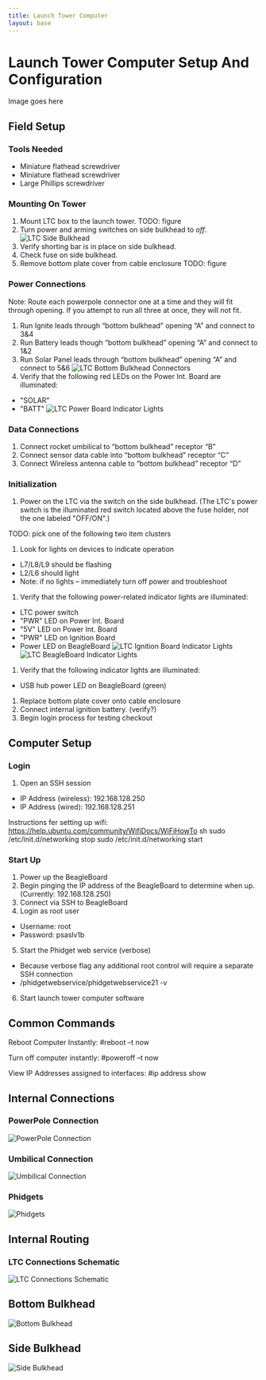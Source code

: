 ```yaml
---
title: Launch Tower Computer
layout: base
---
```



# Launch Tower Computer Setup And Configuration

Image goes here


## Field Setup

### Tools Needed
* Miniature flathead screwdriver
* Miniature flathead screwdriver
* Large Phillips screwdriver

### Mounting On Tower
1. Mount LTC box to the launch tower.
TODO: figure
1. Turn power and arming switches on side bulkhead to *off*.
![LTC Side Bulkhead](diagrams/ltc_side_bulkhead.png)
1. Verify shorting bar is in place on side bulkhead.
1. Check fuse on side bulkhead.
1. Remove bottom plate cover from cable enclosure
TODO: figure

### Power Connections
Note: Route each powerpole connector one at a time and they will fit
through opening. If you attempt to run all three at once, they will
not fit.

1. Run Ignite leads through “bottom bulkhead” opening “A” and connect
   to 3&4
1. Run Battery leads though “bottom bulkhead” opening “A” and connect
   to 1&2
1. Run Solar Panel leads through “bottom bulkhead” opening “A” and
   connect to 5&6
![LTC Bottom Bulkhead Connectors](diagrams/ltc_bottom_bulkhead_connectors.png)
1. Verify that the following red LEDs on the Power Int. Board are
   illuminated:
  * "SOLAR"
  * "BATT"
![LTC Power Board Indicator Lights](diagrams/ltc_power_board_indicator_lights.png)

### Data Connections
1. Connect rocket umbilical to “bottom bulkhead” receptor “B”
1. Connect sensor data cable into “bottom bulkhead” receptor “C”
1. Connect Wireless antenna cable to “bottom bulkhead” receptor “D”


### Initialization
1. Power on the LTC via the switch on the side bulkhead.  (The LTC's
   power switch is the illuminated red switch located above the fuse
   holder, *not* the one labeled "OFF/ON".)


TODO: pick one of the following two item clusters
1. Look for lights on devices to indicate operation 
  * L7/L8/L9 should be flashing
  * L2/L6 should light
  * Note: if no lights – immediately turn off power and troubleshoot

1. Verify that the following power-related indicator lights are
    illuminated:
  * LTC power switch
  * "PWR" LED on Power Int. Board
  * "5V" LED on Power Int. Board
  * "PWR" LED on Ignition Board
  * Power LED on BeagleBoard
![LTC Ignition Board Indicator Lights](diagrams/ltc_ignition_board_indicator_lights.png)
![LTC BeagleBoard Indicator Lights](diagrams/ltc_beagleboard_indicator_lights.png)
1. Verify that the following indicator lights are illuminated:
  * USB hub power LED on BeagleBoard (green)


1. Replace bottom plate cover onto cable enclosure
1. Connect internal ignition battery. (verify?)
1. Begin login process for testing checkout


## Computer Setup

### Login
1. Open an SSH session
  * IP Address (wireless): 192.168.128.250
  * IP Address (wired): 192.168.128.251

Instructions fer setting up wifi:
https://help.ubuntu.com/community/WifiDocs/WiFiHowTo
    sh
    sudo /etc/init.d/networking stop
    sudo /etc/init.d/networking start

### Start Up

1. Power up the BeagleBoard
2. Begin pinging the IP address of the BeagleBoard to determine when
   up.  (Currently: 192.168.128.250)
3. Connect via SSH to BeagleBoard
4. Login as root user
  * Username: root
  * Password: psaslv1b 
5. Start the Phidget web service (verbose)
  * Because verbose flag any additional root control will require a
    separate SSH connection
  * /phidgetwebservice/phidgetwebservice21 -v
6. Start launch tower computer software


## Common Commands
Reboot Computer Instantly:
    #reboot –t now

Turn off computer instantly:
    #poweroff –t now

View IP Addresses assigned to interfaces:
    #ip address show


## Internal Connections

### PowerPole Connection
![PowerPole Connection](diagrams/Powerpole_Connection.png)

### Umbilical Connection
![Umbilical Connection](diagrams/Umbilical_Connection.png)

### Phidgets
![Phidgets](diagrams/Phidgets.png)


## Internal Routing

### LTC Connections Schematic
![LTC Connections Schematic](diagrams/LTC_connections_schematic.png)


## Bottom Bulkhead
![Bottom Bulkhead](diagrams/Bottom_Bulkhead.png)


## Side Bulkhead
![Side Bulkhead](diagrams/Side_Bulkhead.png)
